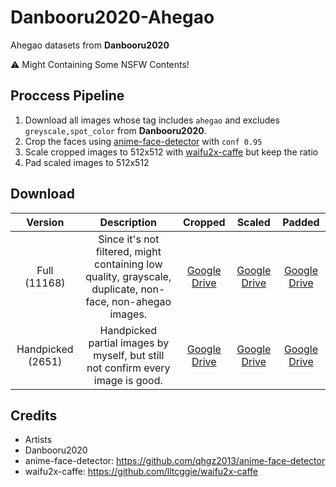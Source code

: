 # Danbooru2020-Ahegao

Ahegao datasets from **Danbooru2020**

:warning: Might Containing Some NSFW Contents!

## Proccess Pipeline

1. Download all images whose tag includes `ahegao` and excludes `greyscale,spot_color` from **Danbooru2020**.
2. Crop the faces using [anime-face-detector](https://github.com/qhgz2013/anime-face-detector) with `conf 0.95`
3. Scale cropped images to 512x512 with [waifu2x-caffe](https://github.com/lltcggie/waifu2x-caffe) but keep the ratio
4. Pad scaled images to 512x512

## Download

|      Version       |                                                Description                                                |                                               Cropped                                                |                                                Scaled                                                |                                                Padded                                                |
| :----------------: | :-------------------------------------------------------------------------------------------------------: | :--------------------------------------------------------------------------------------------------: | :--------------------------------------------------------------------------------------------------: | :--------------------------------------------------------------------------------------------------: |
|    Full (11168)    | Since it's not filtered, might containing low quality, grayscale, duplicate, non-face, non-ahegao images. | [Google Drive](https://drive.google.com/u/1/uc?id=1-fwgiRe9WmaqIIqPLe18wU5tslGxJt3G&export=download) | [Google Drive](https://drive.google.com/u/1/uc?id=1db3Xvv7riZ-z7U8gz2MgfB34fwP8EzbD&export=download) | [Google Drive](#) |
| Handpicked  (2651) |              Handpicked partial images by myself, but still not confirm every image is good.              | [Google Drive](https://drive.google.com/u/1/uc?id=1jbJQEwLZcHTQzGikWXL0bj3gFq07Rmmz&export=download) | [Google Drive](https://drive.google.com/u/1/uc?id=1QCzo0-WCY0TeqCTRO8RTdPcJXN-2KTxD&export=download) | [Google Drive](https://drive.google.com/u/1/uc?id=1XYXquD_m8OdEa7hRMnfG4Ms-Wf6j-rCW&export=download) |

## Credits

- Artists
- Danbooru2020
- anime-face-detector: https://github.com/qhgz2013/anime-face-detector
- waifu2x-caffe: https://github.com/lltcggie/waifu2x-caffe
